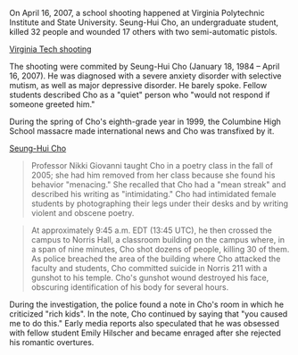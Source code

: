 On April 16, 2007, a school shooting happened at Virginia Polytechnic Institute and State University. Seung-Hui Cho, an undergraduate student, killed 32 people and wounded 17 others with two semi-automatic pistols.

[Virginia Tech shooting](https://en.wikipedia.org/wiki/Virginia_Tech_shooting)

The shooting were commited by Seung-Hui Cho (January 18, 1984 – April 16, 2007). He was diagnosed with a severe anxiety disorder with selective mutism, as well as major depressive disorder. He barely spoke. Fellow students described Cho as a "quiet" person who "would not respond if someone greeted him."

During the spring of Cho's eighth-grade year in 1999, the Columbine High School massacre made international news and Cho was transfixed by it.

[Seung-Hui Cho](https://en.wikipedia.org/wiki/Seung-Hui_Cho)

> Professor Nikki Giovanni taught Cho in a poetry class in the fall of 2005; she had him removed from her class because she found his behavior "menacing." She recalled that Cho had a "mean streak" and described his writing as "intimidating." Cho had intimidated female students by photographing their legs under their desks and by writing violent and obscene poetry.

> At approximately 9:45 a.m. EDT (13:45 UTC), he then crossed the campus to Norris Hall, a classroom building on the campus where, in a span of nine minutes, Cho shot dozens of people, killing 30 of them. As police breached the area of the building where Cho attacked the faculty and students, Cho committed suicide in Norris 211 with a gunshot to his temple. Cho's gunshot wound destroyed his face, obscuring identification of his body for several hours.

During the investigation, the police found a note in Cho's room in which he criticized "rich kids". In the note, Cho continued by saying that "you caused me to do this." Early media reports also speculated that he was obsessed with fellow student Emily Hilscher and became enraged after she rejected his romantic overtures.